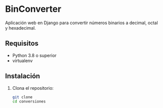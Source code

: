 # BinConverter

Aplicación web en Django para convertir números binarios a decimal, octal y hexadecimal.

## Requisitos

- Python 3.8 o superior  
- virtualenv 

## Instalación

1. Clona el repositorio:  
   ```bash
   git clone 
   cd conversiones
